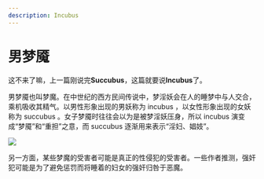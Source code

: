```yaml
---
description: Incubus
---
```


# 男梦魇

这不来了嘛，上一篇刚说完**Succubus**，这篇就要说**Incubus**了。

男梦魇也叫梦魔。在中世纪的西方民间传说中，梦淫妖会在人的睡梦中与人交合，乘机吸收其精气。以男性形象出现的男妖称为 incubus ，以女性形象出现的女妖称为 succubus 。女子梦魇时往往会以为是被梦淫妖压身，所以 incubus 演变成“梦魇”和“重担”之意，而 succubus 逐渐用来表示“淫妇、娼妓”。

![](https://pic3.zhimg.com/80/v2-dcdeb723ef20dfecdf78069bf86fc7fe_720w.jpg)

另一方面，某些梦魔的受害者可能是真正的性侵犯的受害者。一些作者推测，强奸犯可能是为了避免惩罚而将睡着的妇女的强奸归咎于恶魔。

